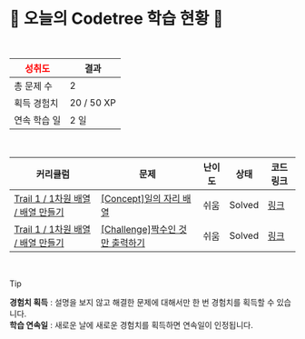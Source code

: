 # 🌲 오늘의 Codetree 학습 현황 🌲

<br />

| <span style="color:red;display:block;text-align:center;"> **성취도**</span> | 결과 |
|---|---|
| 총 문제 수 | 2 |
| 획득 경험치 | 20 / 50 XP |
| 연속 학습 일 | 2 일 |

<br />

|커리큘럼|문제|난이도|상태|코드 링크|
|---|---|---|---|---|
|[Trail 1 / 1차원 배열 / 배열 만들기](https://www.codetree.ai/trail-info/novice-low/)|[[Concept]일의 자리 배열](https://www.codetree.ai/trails/complete/curated-cards/intro-array-with-units/)|쉬움|Solved|[링크](https://github.com/jungjinbeom/algorithm/blob/main/250221/%EC%9D%BC%EC%9D%98%20%EC%9E%90%EB%A6%AC%20%EB%B0%B0%EC%97%B4/array-with-units.js)|
|[Trail 1 / 1차원 배열 / 배열 만들기](https://www.codetree.ai/trail-info/novice-low/)|[[Challenge]짝수인 것만 출력하기](https://www.codetree.ai/trails/complete/curated-cards/challenge-print-even-number/)|쉬움|Solved|[링크](https://github.com/jungjinbeom/algorithm/blob/main/250221/%EC%A7%9D%EC%88%98%EC%9D%B8%20%EA%B2%83%EB%A7%8C%20%EC%B6%9C%EB%A0%A5%ED%95%98%EA%B8%B0/print-even-number.js)|


<br />

> [!TIP]
> **경험치 획득** : 설명을 보지 않고 해결한 문제에 대해서만 한 번 경험치를 획득할 수 있습니다.  
> **학습 연속일** : 새로운 날에 새로운 경험치를 획득하면 연속일이 인정됩니다.

